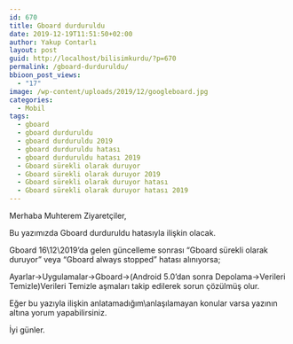 ```yaml
---
id: 670
title: Gboard durduruldu
date: 2019-12-19T11:51:50+02:00
author: Yakup Contarlı
layout: post
guid: http://localhost/bilisimkurdu/?p=670
permalink: /gboard-durduruldu/
bbioon_post_views:
  - "17"
image: /wp-content/uploads/2019/12/googleboard.jpg
categories:
  - Mobil
tags:
  - gboard
  - gboard durduruldu
  - gboard durduruldu 2019
  - gboard durduruldu hatası
  - gboard durduruldu hatası 2019
  - Gboard sürekli olarak duruyor
  - Gboard sürekli olarak duruyor 2019
  - Gboard sürekli olarak duruyor hatası
  - Gboard sürekli olarak duruyor hatası 2019
---
```

Merhaba Muhterem Ziyaretçiler,

Bu yazımızda Gboard durduruldu hatasıyla ilişkin olacak.

Gboard 16\12\2019&#8217;da gelen güncelleme sonrası &#8220;Gboard sürekli olarak duruyor&#8221; veya &#8220;Gboard always stopped&#8221; hatası alınıyorsa;

<!--more-->

Ayarlar->Uygulamalar->Gboard->(Android 5.0&#8217;dan sonra Depolama->Verileri Temizle)Verileri Temizle aşmaları takip edilerek sorun çözülmüş olur.

Eğer bu yazıyla ilişkin anlatamadığım\anlaşılamayan konular varsa yazının altına yorum yapabilirsiniz.

İyi günler.